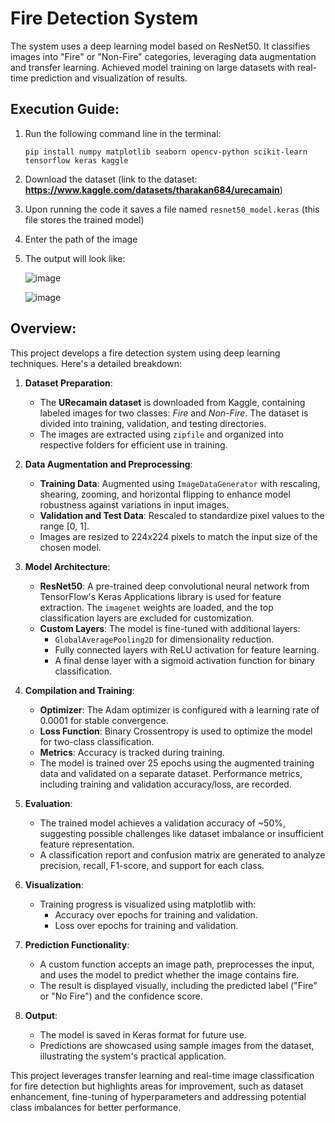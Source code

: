# Fire Detection System
The system uses a deep learning model based on ResNet50. It classifies images into "Fire" or "Non-Fire" categories, leveraging data augmentation and transfer learning. Achieved model training on large datasets with real-time prediction and visualization of results.

## Execution Guide:
1. Run the following command line in the terminal:
   ```
   pip install numpy matplotlib seaborn opencv-python scikit-learn tensorflow keras kaggle
   ```

2. Download the dataset (link to the dataset: **https://www.kaggle.com/datasets/tharakan684/urecamain**)

3. Upon running the code it saves a file named `resnet50_model.keras` (this file stores the trained model)

4. Enter the path of the image

5. The output will look like:

   ![image](https://github.com/user-attachments/assets/f2ca1938-202b-4132-8ebb-de161629eb25)

   ![image](https://github.com/user-attachments/assets/d814cd77-9933-43b2-918b-99bbeaf044b5)

## Overview:
This project develops a fire detection system using deep learning techniques. Here's a detailed breakdown:

1. **Dataset Preparation**:
   - The **URecamain dataset** is downloaded from Kaggle, containing labeled images for two classes: *Fire* and *Non-Fire*. The dataset is divided into training, validation, and testing directories.
   - The images are extracted using `zipfile` and organized into respective folders for efficient use in training.

2. **Data Augmentation and Preprocessing**:
   - **Training Data**: Augmented using `ImageDataGenerator` with rescaling, shearing, zooming, and horizontal flipping to enhance model robustness against variations in input images.
   - **Validation and Test Data**: Rescaled to standardize pixel values to the range [0, 1].
   - Images are resized to 224x224 pixels to match the input size of the chosen model.

3. **Model Architecture**:
   - **ResNet50**: A pre-trained deep convolutional neural network from TensorFlow's Keras Applications library is used for feature extraction. The `imagenet` weights are loaded, and the top classification layers are excluded for customization.
   - **Custom Layers**: The model is fine-tuned with additional layers:
     - `GlobalAveragePooling2D` for dimensionality reduction.
     - Fully connected layers with ReLU activation for feature learning.
     - A final dense layer with a sigmoid activation function for binary classification.

4. **Compilation and Training**:
   - **Optimizer**: The Adam optimizer is configured with a learning rate of 0.0001 for stable convergence.
   - **Loss Function**: Binary Crossentropy is used to optimize the model for two-class classification.
   - **Metrics**: Accuracy is tracked during training.
   - The model is trained over 25 epochs using the augmented training data and validated on a separate dataset. Performance metrics, including training and validation accuracy/loss, are recorded.

5. **Evaluation**:
   - The trained model achieves a validation accuracy of ~50%, suggesting possible challenges like dataset imbalance or insufficient feature representation.
   - A classification report and confusion matrix are generated to analyze precision, recall, F1-score, and support for each class.

6. **Visualization**:
   - Training progress is visualized using matplotlib with:
     - Accuracy over epochs for training and validation.
     - Loss over epochs for training and validation.

7. **Prediction Functionality**:
   - A custom function accepts an image path, preprocesses the input, and uses the model to predict whether the image contains fire.
   - The result is displayed visually, including the predicted label ("Fire" or "No Fire") and the confidence score.

8. **Output**:
   - The model is saved in Keras format for future use.
   - Predictions are showcased using sample images from the dataset, illustrating the system's practical application.

This project leverages transfer learning and real-time image classification for fire detection but highlights areas for improvement, such as dataset enhancement, fine-tuning of hyperparameters and addressing potential class imbalances for better performance.
